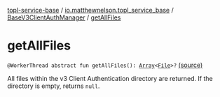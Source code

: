 [topl-service-base](../../index.md) / [io.matthewnelson.topl_service_base](../index.md) / [BaseV3ClientAuthManager](index.md) / [getAllFiles](./get-all-files.md)

# getAllFiles

`@WorkerThread abstract fun getAllFiles(): `[`Array`](https://kotlinlang.org/api/latest/jvm/stdlib/kotlin/-array/index.html)`<`[`File`](https://docs.oracle.com/javase/6/docs/api/java/io/File.html)`>?` [(source)](https://github.com/05nelsonm/TorOnionProxyLibrary-Android/blob/master/topl-service-base/src/main/java/io/matthewnelson/topl_service_base/BaseV3ClientAuthManager.kt#L141)

All files within the v3 Client Authentication directory are returned. If
the directory is empty, returns `null`.

